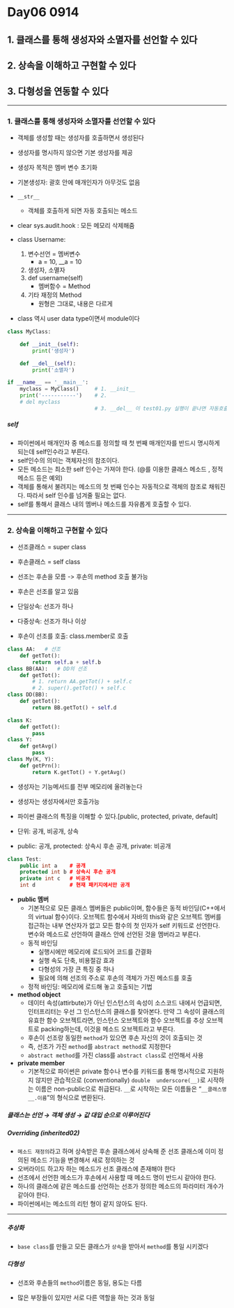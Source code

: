 # Day06 0914



## 1. 클래스를 통해 생성자와 소멸자를 선언할 수 있다

## 2. 상속을 이해하고 구현할 수 있다

## 3. 다형성을 연동할 수 있다

<hr/>

### 1. 클래스를 통해 생성자와 소멸자를 선언할 수 있다

- 객체를 생성할 때는 생성자를 호출하면서 생성된다
- 생성자를 명시하지 않으면 기본 생성자를 제공
- 생성자 목적은 멤버 변수 초기화
- 기본생성자: 괄호 안에 매개인자가 아무것도 없음

- `__str__`
  - 객체를 호출하게 되면 자동 호출되는 메소드
- clear sys.audit.hook : 모든 메모리 삭제해줌
- class Username:
  1. 변수선언 = 멤버변수
     - a = 10, __a = 10
  2. 생성자, 소멸자
  3. def username(self)
     - 멤버함수 = Method
  4. 기타 재정의 Method
     - 원형은 그대로, 내용은 다르게

- class 역시 user data type이면서 module이다

```python
class MyClass:

    def __init__(self):
        print('생성자')

    def __del__(self):
        print('소멸자')

if __name__ == '__main__':
    myclass = MyClass()     # 1. __init__
    print('-----------')    # 2.
    # del myclass
                            # 3. __del__ 이 test01.py 실행이 끝나면 자동호출
```

##### self

- 파이썬에서 매개인자 중 메소드를 정의할 때 첫 번째 매개인자를 반드시 명시하게 되는데 self인수라고 부른다.
- self인수의 의미는 객체자신의 참조이다.
- 모든 메소드는 최소한 self 인수는 가져야 한다. (@를 이용한 클래스 메소드 , 정적 메소드 등은 예외)
- 객체를 통해서 불려지는 메소드의 첫 번째 인수는 자동적으로 객체의 참조로 채워진다. 따라서 self 인수를 넘겨줄 필요는 없다.
- self를 통해서 클래스 내의 멤버나 메소드를 자유롭게 호출할 수 있다.

<hr/>

### 2. 상속을 이해하고 구현할 수 있다

- 선조클래스 = super class
- 후손클래스 = self class
- 선조는 후손을 모름 -> 후손의 method 호출 불가능
- 후손은 선조를 알고 있음

- 단일상속: 선조가 하나
- 다중상속: 선조가 하나 이상

- 후손이 선조를 호출: class.member로 호출

```python
class AA:	# 선조
    def getTot():
        return self.a + self.b
class BB(AA):	# DD의 선조
    def getTot():
        # 1. return AA.getTot() + self.c
        # 2. super().getTot() + self.c
class DD(BB):
    def getTot():
        return BB.getTot() + self.d
```

```python
class K:
    def getTot():
        pass
class Y:
    def getAvg()
    	pass
class My(K, Y):
    def getPrn():
        return K.getTot() + Y.getAvg()
```

- 생성자는 기능메서드를 전부 메모리에 올려놓는다
- 생성자는 생성자에서만 호출가능

- 파이썬 클래스의 특징을 이해할 수 있다.[public, protected, private, default]
- 단위: 공개, 비공개, 상속
- public: 공개, protected: 상속시 후손 공개, private: 비공개

```c++
class Test:
    public int a	# 공개
    protected int b	# 상속시 후손 공개
    private int c	# 비공개
    int d			# 현재 패키지에서만 공개
```

- **public 멤버**
  - 기본적으로 모든 클래스 멤버들은 public이며, 함수들은 동적 바인딩(C++에서의 virtual 함수)이다. 오브젝트 함수에서 자바의 this와 같은 오브젝트 멤버를 접근하는 내부 연산자가 없고 모든 함수의 첫 인자가 self 키워드로 선언한다. 변수와 메소드로 선언하여 클래스 안에 선언된 것을 멤버라고 부른다.
  - 동적 바인딩
    - 실행시에만 메모리에 로드되어 코드를 간결화
    - 실행 속도 단축, 비용절감 효과
    - 다형성의 가장 큰 특징 중 하나
    - 필요에 의해 선조의 주소로 후손의 객체가 가진 메소드를 호출
  - 정적 바인딩: 메모리에 로드해 놓고 호출되는 기법
- **method object**
  - 데이터 속성(attirbute)가 아닌 인스턴스의 속성이 소스코드 내에서 언급되면, 인터프리터는 우선 그 인스턴스의 클래스를 찾아본다. 만약 그 속성이 클래스의 유효한 함수 오브젝트라면, 인스턴스 오브젝트와 함수 오브젝트를 추상 오브젝트로 packing하는데, 이것을 메소드 오브젝트라고 부른다.
  - 후손이 선조랑 동일한 `method`가 있으면 후손 자신의 것이 호출되는 것
  - 즉, 선조가 가진 `method`를 `abstract method`로 지정한다
  - `abstract method`를 가진 class를 `abstract class`로 선언해서 사용
- **private member**
  - 기본적으로 파이썬은 private 함수나 변수를 키워드를 통해 명시적으로 지원하지 않지만 관습적으로 (conventionally) `double  underscore(__)`로 시작하는 이름은 non-public으로 취급된다. `__`로 시작하는 모든 이름들은 “``__클래스명__.이름``”의 형식으로 변환된다.

##### 클래스는 선언 → 객체 생성 → 값 대입 순으로 이루어진다

##### Overriding (inherited02)

- `메소드 재정의`라고 하며 상속받은 후손 클래스에서 상속해 준 선조 클래스에 이미 정의된 메소드 기능을 변경해서 새로 정의하는 것
- 오버라이드 하고자 하는 메소드가 선조 클래스에 존재해야 한다
- 선조에서 선언한 메소드가 후손에서 사용할 때 메소드 명이 반드시 같아야 한다.
- 하나의 클래스에 같은 메소드를 선언하는 선조가 정의한 메소드의 파라미터 개수가 같아야 한다.
- 파이썬에서는 메소드의 리턴 형이 같지 않아도 된다.

<hr/>

##### 추상화 

- `base class`를 만들고 모든 클래스가 `상속`을 받아서 `method`를 통일 시키겠다

##### 다형성

- 선조와 후손들의 `method`이름은 동일, 용도는 다름

- 많은 부장들이 있지만 서로 다른 역할을 하는 것과 동일









